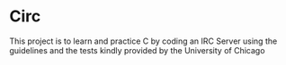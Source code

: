 # Circ


This project is to learn and practice C by coding an IRC Server using the guidelines and the tests kindly provided by the University of Chicago




